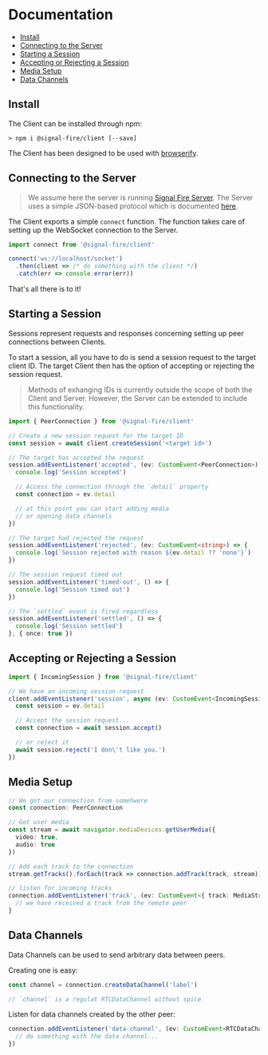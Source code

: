 # Documentation

* [Install](#Install)
* [Connecting to the Server](#Connecting-to-the-Server)
* [Starting a Session](#Starting-a-Session)
* [Accepting or Rejecting a Session](#Accepting-or-rejecting-a-Session)
* [Media Setup](#Media-Setup)
* [Data Channels](#Data-Channels)

## Install

The Client can be installed through npm:

```
> npm i @signal-fire/client [--save]
```

The Client has been designed to be used with [browserify](http://browserify.org).

## Connecting to the Server

> We assume here the server is running [Signal Fire Server](https://github.com/Signal-Fire/server).
> The Server uses a simple JSON-based protocol which is documented
> [here](https://github.com/Signal-Fire/server/blob/main/PROTOCOL.md).

The Client exports a simple `connect` function.
The function takes care of setting up the WebSocket
connection to the Server.

```typescript
import connect from '@signal-fire/client'

connect('ws://localhost/socket')
  .then(client => /* do something with the client */)
  .catch(err => console.error(err))
```

That's all there is to it!

## Starting a Session

Sessions represent requests and responses concerning
setting up peer connections between Clients.

To start a session, all you have to do is send a
session request to the target client ID. The target
Client then has the option of accepting or rejecting
the session request.

> Methods of exhanging IDs is currently outside the scope
> of both the Client and Server. However, the Server can be
> extended to include this functionality.

```typescript
import { PeerConnection } from '@signal-fire/client'

// Create a new session request for the target ID
const session = await client.createSession('<target id>')

// The target has accepted the request
session.addEventListener('accepted', (ev: CustomEvent<PeerConnection>) => {
  console.log('Session accepted')

  // Access the connection through the `detail` property
  const connection = ev.detail

  // at this point you can start adding media
  // or opening data channels
})

// The target had rejected the request
session.addEventListener('rejected', (ev: CustomEvent<string>) => {
  console.log(`Session rejected with reason ${ev.detail ?? 'none'}`)
})

// The session request timed out
session.addEventListener('timed-out', () => {
  console.log('Session timed out')
})

// The `settled` event is fired regardless
session.addEventListener('settled', () => {
  console.log('Session settled')
}, { once: true })
```

## Accepting or Rejecting a Session

```typescript
import { IncomingSession } from '@signal-fire/client'

// We have an incoming session request
client.addEventListener('session', async (ev: CustomEvent<IncomingSession>) => {
  const session = ev.detail

  // Accept the session request...
  const connection = await session.accept()

  // or reject it
  await session.reject('I don\'t like you.')
})
```

## Media Setup

```typescript
// We got our connection from somehwere
const connection: PeerConnection

// Get user media
const stream = await navigator.mediaDevices.getUserMedia({
  video: true,
  audio: true
})

// Add each track to the connection
stream.getTracks().forEach(track => connection.addTrack(track, stream))

// listen for incoming tracks
connection.addEventListener('track', (ev: CustomEvent<{ track: MediaStreamTrack, streams: MediaStream[] }>)) {
  // we have received a track from the remote peer
}
```

## Data Channels

Data Channels can be used to send arbitrary
data between peers.

Creating one is easy:

```typescript
const channel = connection.createDataChannel('label')

// `channel` is a regulat RTCDataChannel without spice
```

Listen for data channels created by the other peer:

```typescript
connection.addEventListener('data-channel', (ev: CustomEvent<RTCDataChannel>) => {
  // do something with the data channel...
})
```
